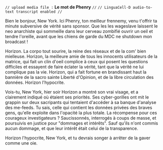 `// upload media file :` **Le mot de Phenry** `//`
`// LinguaCell-D audio-to-text transcript enabled //`

Bien le bonjour, New York. Ici Phenry, ton meilleur frennemy, venu t'offrir ta minute subversive de vérité sans sponsor. Que les les wageslave laissent le neo anarchiste qui sommeille dans leur cerveau zombifié ouvrir un oeil et tendre l'oreille, avant que les chiens de garde du MDC ne shutdown mon broadcast !

Horizon. La corpo tout sourire, la reine des réseaux et de la com' bien mielleuse. Horizon, la meilleure amie de tous les innocents utilisateurs de la matrice, qui fait un clin d'oeil complice à ceux qui posent les questions difficiles et essayent de faire éclater la vérité, tant que la vérité ne lui complique pas la vie. Horizon, qui a fait fortune en brandissant haut la bannière de la sacro sainte Liberté d'Opinion, et de la libre circulation des données. Horizon l'hypocrite.

Vois-tu, New York, hier soir Horizon a montré son vrai visage, et a clairement indiqué où étaient ses priorités. Ses cyber-gorilles ont mit le grappin sur deux sacripants qui tentaient d'accéder à sa banque d'analyse des me-feeds. Tu sais, celle qui contient les données privées des braves gens, qu'elle exploite dans l'opacité la plus totale. La récompense pour ces courageux investigateurs ? Saucissonnés, interrogés à coups de masse, et poursuivis en justice pour "dommages et intérêts". Sauf qu'ils n'ont commis aucun dommage, et que leur intérêt était celui de la transparence. 

Horizon l'hypocrite, New York, et tu devrais songer à arrêter de la gaver comme une oie.
